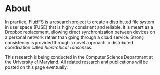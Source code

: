 # About

In practice, FluidFS is a research project to create a distributed file system in user space (FUSE) that is highly consistent and reliable. It is meant as a Dropbox replacement, allowing direct synchronization between devices on a personal network rather than going through a cloud service. Strong consistency is provided through a novel approach to distributed coordination called _hierarchical consensus_.

This research is being conducted in the Computer Science Department at the University of Maryland. All related research and publications will be posted on this page eventually.
